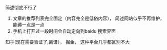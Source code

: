 简述彻底不行了

1. 文章的推荐列表完全固定（内容完全是低俗内容）， 简述网站似乎不再维护，能薅一点是一点
2. 手机上打开过一段时间会自动定向到baidu 搜索界面

知乎(现在需要验证了,离谱）， 掘金， 这种平台几乎都区别不大